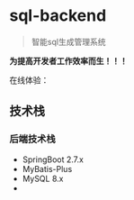 # sql-backend
> 智能sql生成管理系统

**为提高开发者工作效率而生！！！**

在线体验：[](http://sql.xiaoxu9.cn)

## 技术栈
### 后端技术栈
- SpringBoot 2.7.x
- MyBatis-Plus
- MySQL 8.x
- 

